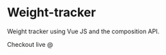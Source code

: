
# Weight-tracker
Weight tracker using Vue JS and the composition API.


Checkout live @ <a href="hs-weight-tracker.netlify.app"/>

